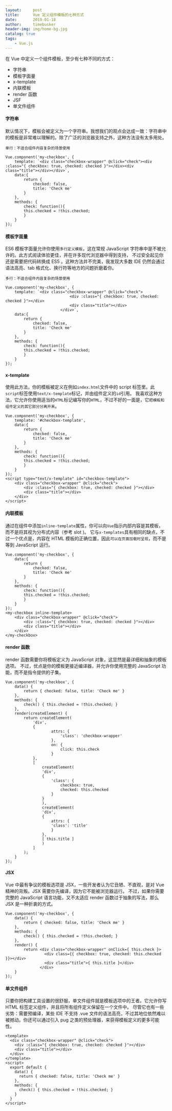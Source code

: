 ```yaml
---
layout:     post
title:      Vue 定义组件模板的七种方式
date:       2019-01-18
author:     timebusker
header-img: img/home-bg.jpg
catalog: true
tags:
    - Vue.js
---
```


在 Vue 中定义一个组件模板，至少有七种不同的方式：
- 字符串
- 模板字面量
- x-template
- 内联模板
- render 函数
- JSF
- 单文件组件

#### 字符串
默认情况下，模板会被定义为一个字符串。我想我们的观点会达成一致：字符串中的模板是非常难以理解的。除了广泛的浏览器支持之外，这种方法没有太多用处。

`单行：不适合组件内容复杂的场景使用`

```
Vue.component('my-checkbox', {
    template: `<div class="checkbox-wrapper" @click="check"><div :class="{ checkbox: true, checked: checked }"></div><div class="title"></div></div>`,
    data:{
        return { 
		    checked: false, 
			title: 'Check me' 
		}
    },
    methods: {
        check: function(){ 
		this.checked = !this.checked; 
		}
    }
});
```

#### 模板字面量
ES6 模板字面量允许你使用`多行定义模板`，这在常规 JavaScript 字符串中是不被允许的。此方式阅读体验更佳，并在许多现代浏览器中得到支持，
不过安全起见你还是需要把代码转换成 ES5 。这种方法并不完美，我发现大多数 IDE 仍然会通过语法高亮、tab 格式化、换行符等地方的问题折磨着你。

`多行：不适合组件内容复杂的场景使用`

```
Vue.component('my-checkbox', {
    template: `<div class="checkbox-wrapper" @click="check">
                            <div :class="{ checkbox: true, checked: checked }"></div>
                            <div class="title"></div>
                        </div>`,
    data:{
        return { 
		    checked: false, 
			title: 'Check me' 
		}
    },
    methods: {
        check: function(){ 
		this.checked = !this.checked; 
		}
    }
});
```

#### x-template
使用此方法，你的模板被定义在例如`index.html`文件中的 script 标签里。此`script`标签使用`text/x-template`标记，并由组件定义的`id`引用。
我喜欢这种方法，它允许你使用适当的`HTML`标记编写你的`HTML`，不过不好的一面是，它`把模板和组件定义的其它部分分离开来`。

```
Vue.component('my-checkbox', {
    template: '#checkbox-template',
    data:{
        return { 
		    checked: false, 
			title: 'Check me' 
		}
    },
    methods: {
        check: function(){ 
		this.checked = !this.checked; 
		}
    }
});
<script type="text/x-template" id="checkbox-template">
    <div class="checkbox-wrapper" @click="check">
        <div :class="{ checkbox: true, checked: checked }"></div>
        <div class="title"></div>
    </div>
</script>
```

#### 内联模板
通过在组件中添加`inline-template`属性，你可以向`Vue`指示内部内容是其模板，而不是将其视为分布式内容（参考 slot )。
它与`x-templates`具有相同的缺点，不过一个优点是，内容在 HTML 模板的正确位置，因此`可以在页面加载时呈现`，而不是等到 JavaScript 运行。

```
Vue.component('my-checkbox', {
    data:{
        return { 
		    checked: false, 
			title: 'Check me' 
		}
    },
    methods: {
        check: function(){ 
		this.checked = !this.checked; 
		}
    }
});
<my-checkbox inline-template>
    <div class="checkbox-wrapper" @click="check">
        <div :class="{ checkbox: true, checked: checked }"></div>
        <div class="title"></div>
    </div>
</my-checkbox>
```

#### render 函数
render 函数需要你将模板定义为 JavaScript 对象，这显然是最详细和抽象的模板选项。
不过，优点是你的模板更接近编译器，并允许你使用完整的 JavaScript 功能，而不是指令提供的子集。

```
Vue.component('my-checkbox', {
    data() {
        return { checked: false, title: 'Check me' }
    },
    methods: {
        check() { this.checked = !this.checked; }
    },
    render(createElement) {
        return createElement(
            'div',
            {
                    attrs: {
                        'class': 'checkbox-wrapper'
                    },
                    on: {
                        click: this.check
                    }
            },
            [
                createElement(
                'div',
                {
                    'class': {
                        checkbox: true,
                        checked: this.checked
                    }
                }
                ),
                createElement(
                'div',
                {
                    attrs: {
                    'class': 'title'
                    }
                },
                [ this.title ]
                )
            ]
        );
    }
});
```

#### JSX
Vue 中最有争议的模板选项是 JSX，一些开发者认为它丑陋、不直观，是对 Vue 精神的背叛。JSX 需要你先编译，因为它不能被浏览器运行。
不过，如果你需要完整的 JavaScript 语言功能，又不太适应 render 函数过于抽象的写法，那么 JSX 是一种折衷的方式。

```
Vue.component('my-checkbox', {
    data() {
        return { checked: false, title: 'Check me' }
    },
    methods: {
        check() { this.checked = !this.checked; }
    },
    render() {
        return <div class="checkbox-wrapper" onClick={ this.check }>
                 <div class={{ checkbox: true, checked: this.checked }}></div>
                 <div class="title">{ this.title }</div>
               </div>
    }
});
```

#### 单文件组件
只要你把构建工具设置的很舒服，单文件组件就是模板选项中的王者。它允许你写 HTML 标签定义组件，并且将所有组件定义保留在一个文件中。
尽管它也有一些劣势：需要预编译，某些 IDE 不支持 .vue 文件的语法高亮，不过其地位依然难以被撼动。你还可以通过引入 pug 之类的预处理器，来获得模板定义的更多可能性。

```
<template>
  <div class="checkbox-wrapper" @click="check">
    <div :class="{ checkbox: true, checked: checked }"></div>
    <div class="title"></div>
  </div>
</template>
<script>
  export default {
    data() {
      return { checked: false, title: 'Check me' }
    },
    methods: {
      check() { this.checked = !this.checked; }
    }
  }
</script>
```

